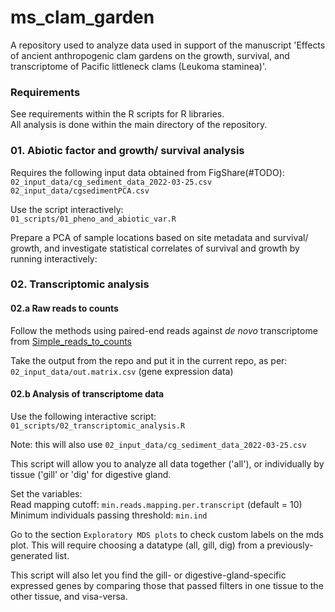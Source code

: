 # ms_clam_garden
A repository used to analyze data used in support of the manuscript 'Effects of ancient anthropogenic clam gardens on the growth, survival, and transcriptome of Pacific littleneck clams (Leukoma staminea)'.      

### Requirements       

See requirements within the R scripts for R libraries.      
All analysis is done within the main directory of the repository.     


### 01. Abiotic factor and growth/ survival analysis
Requires the following input data obtained from FigShare(#TODO):      
`02_input_data/cg_sediment_data_2022-03-25.csv`      
`02_input_data/cgsedimentPCA.csv`           

Use the script interactively:      
`01_scripts/01_pheno_and_abiotic_var.R`       

Prepare a PCA of sample locations based on site metadata and survival/ growth, and investigate statistical correlates of survival and growth by running interactively:        


### 02. Transcriptomic analysis
#### 02.a Raw reads to counts
Follow the methods using paired-end reads against _de novo_ transcriptome from [Simple_reads_to_counts](https://github.com/bensutherland/Simple_reads_to_counts)        

Take the output from the repo and put it in the current repo, as per:       
`02_input_data/out.matrix.csv` (gene expression data)        


#### 02.b Analysis of transcriptome data
Use the following interactive script:      
`01_scripts/02_transcriptomic_analysis.R`     

Note: this will also use `02_input_data/cg_sediment_data_2022-03-25.csv`      

This script will allow you to analyze all data together ('all'), or individually by tissue ('gill' or 'dig' for digestive gland.       

Set the variables:         
Read mapping cutoff: `min.reads.mapping.per.transcript` (default = 10)      
Minimum individuals passing threshold: `min.ind`       

Go to the section `Exploratory MDS plots` to check custom labels on the mds plot. This will require choosing a datatype (all, gill, dig) from a previously-generated list.       

This script will also let you find the gill- or digestive-gland-specific expressed genes by comparing those that passed filters in one tissue to the other tissue, and visa-versa.       



